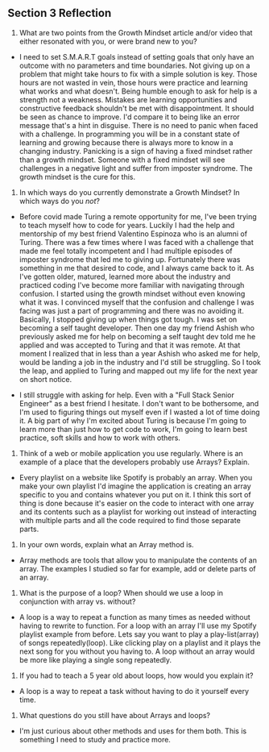 ## Section 3 Reflection

1. What are two points from the Growth Mindset article and/or video that either resonated with you, or were brand new to you?
- I need to set S.M.A.R.T goals instead of setting goals that only have an outcome with no parameters and time boundaries. Not giving up on a problem that might take hours to fix with a simple solution is key. Those hours are not wasted in vein, those hours were practice and learning what works and what doesn't. Being humble enough to ask for help is a strength not a weakness. Mistakes are learning opportunities and constructive feedback shouldn't be met with disappointment. It should be seen as chance to improve. I'd compare it to being like an error message that's a hint in disguise. There is no need to panic when faced with a challenge. In programming you will be in a constant state of learning and growing because there is always more to know in a changing industry. Panicking is a sign of having a fixed mindset rather than a growth mindset. Someone with a fixed mindset will see challenges in a negative light and suffer from imposter syndrome. The growth mindset is the cure for this.

1. In which ways do you currently demonstrate a Growth Mindset? In which ways do you _not_?
- Before covid made Turing a remote opportunity for me, I've been trying to teach myself how to code for years. Luckily I had the help and mentorship of my best friend Valentino Espinoza who is an alumni of Turing. There was a few times where I was faced with a challenge that made me feel totally incompetent and I had multiple episodes of imposter syndrome that led me to giving up. Fortunately there was something in me that desired to code, and I always came back to it. As I've gotten older, matured, learned more about the industry and practiced coding I've become more familiar with navigating through confusion. I started using the growth mindset without even knowing what it was. I convinced myself that the confusion and challenge I was facing was just a part of programming and there was no avoiding it. Basically, I stopped giving up when things got tough. I was set on becoming a self taught developer. Then one day my friend Ashish who previously asked me for help on becoming a self taught dev told me he applied and was accepted to Turing and that it was remote. At that moment I realized that in less than a year Ashish who asked me for help, would be landing a job in the industry and I'd still be struggling. So I took the leap, and applied to Turing and mapped out my life for the next year on short notice.

- I still struggle with asking for help. Even with a "Full Stack Senior Engineer" as a best friend I hesitate. I don't want to be bothersome, and I'm used to figuring things out myself even if I wasted a lot of time doing it. A big part of why I'm excited about Turing is because I'm going to learn more than just how to get code to work, I'm going to learn best practice, soft skills and how to work with others.  

1. Think of a web or mobile application you use regularly. Where is an example of a place that the developers probably use Arrays? Explain.
- Every playlist on a website like Spotify is probably an array. When you make your own playlist I'd imagine the application is creating an array specific to you and contains whatever you put on it. I think this sort of thing is done because it's easier on the code to interact with one array and its contents such as a playlist for working out instead of interacting with multiple parts and all the code required to find those separate parts.

1. In your own words, explain what an Array method is.
- Array methods are tools that allow you to manipulate the contents of an array. The examples I studied so far for example, add or delete parts of an array.

1. What is the purpose of a loop? When should we use a loop in conjunction with array vs. without?
- A loop is a way to repeat a function as many times as needed without having to rewrite to function. For a loop with an array I'll use my Spotify playlist example from before. Lets say you want to play a play-list(array) of songs repeatedly(loop). Like clicking play on a playlist and it plays the next song for you without you having to. A loop without an array would be more like playing a single song repeatedly.

1. If you had to teach a 5 year old about loops, how would you explain it?
- A loop is a way to repeat a task without having to do it yourself every time.

1. What questions do you still have about Arrays and loops?
- I'm just curious about other methods and uses for them both. This is something I need to study and practice more.
